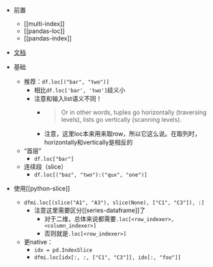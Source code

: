 - 前置
  - [[multi-index]]
  - [[pandas-loc]]
  - [[pandas-index]]
- [文档](https://pandas.pydata.org/docs/user_guide/advanced.html)

- 基础
  - 推荐：`df.loc[("bar", "two")]`
    - 相比`df.loc['bar', 'two']`歧义小
    - 注意和输入list语义不同！
      - > Or in other words, tuples go horizontally (traversing levels), lists go vertically (scanning levels).
      - 注意，这里loc本来用来取row，所以它这么说。在取列时，horizontally和vertically是相反的
  - “首层”
    - `df.loc["bar"]`
  - 连续段（slice）
    - `df.loc[("baz", "two"):("qux", "one")]`
- 使用[[python-slice]]
  - `dfmi.loc[(slice("A1", "A3"), slice(None), ["C1", "C3"]), :]`
    - 注意这里需要区分[[series-dataframe]]了
      - 对于二维，总体来说都需要`.loc[<row_indexer>, <column_indexer>]`
      - 否则就是`.loc[<row_indexer>]`
  - 更native：
    - `idx = pd.IndexSlice`
    - `dfmi.loc[idx[:, :, ["C1", "C3"]], idx[:, "foo"]]`